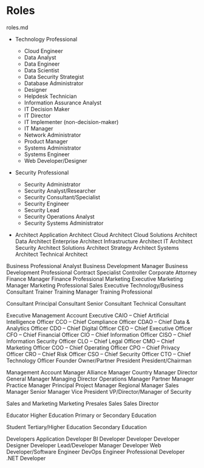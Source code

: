 # Roles

roles.md

*   Technology Professional

    *   Cloud Engineer
    *   Data Analyst
    *   Data Engineer
    *   Data Scientist
    *   Data Security Strategist
    *   Database Administrator
    *   Designer
    *   Helpdesk Technician
    *   Information Assurance Analyst
    *   IT Decision Maker
    *   IT Director
    *   IT Implementer (non-decision-maker)
    *   IT Manager
    *   Network Administrator
    *   Product Manager
    *   Systems Administrator
    *   Systems Engineer
    *   Web Developer/Designer

*   Security Professional

    *   Security Administrator
    *   Security Analyst/Researcher
    *   Security Consultant/Specialist
    *   Security Engineer
    *   Security Lead
    *   Security Operations Analyst
    *   Security Systems Administrator

*   Architect
    Application Architect
    Cloud Architect
    Cloud Solutions Architect
    Data Architect
    Enterprise Architect
    Infrastructure Architect
    IT Architect
    Security Architect
    Solutions Architect
    Strategy Architect
    Systems Architect
    Technical Architect

Business Professional
    Analyst
    Business Development Manager
    Business Development Professional
    Contract Specialist
    Controller
    Corporate Attorney
    Finance Manager
    Finance Professional
    Marketing Executive
    Marketing Manager
    Marketing Professional
    Sales Executive
    Technology/Business Consultant
    Trainer
    Training Manager
    Training Professional

Consultant
    Principal Consultant
    Senior Consultant
    Technical Consultant

Executive Management
    Account Executive
    CAIO – Chief Artificial Intelligence Officer
    CCO – Chief Compliance Officer
    CDAO – Chief Data & Analytics Officer
    CDO – Chief Digital Officer
    CEO – Chief Executive Officer
    CFO – Chief Financial Officer
    CIO – Chief Information Officer
    CISO – Chief Information Security Officer
    CLO – Chief Legal Officer
    CMO – Chief Marketing Officer
    COO – Chief Operating Officer
    CPO – Chief Privacy Officer
    CRO – Chief Risk Officer
    CSO – Chief Security Officer
    CTO – Chief Technology Officer
    Founder
    Owner/Partner
    President
    President/Chairman

Management
    Account Manager
    Alliance Manager
    Country Manager
    Director
    General Manager
    Managing Director
    Operations Manager
    Partner Manager
    Practice Manager
    Principal
    Project Manager
    Regional Manager
    Sales Manager
    Senior Manager
    Vice President
    VP/Director/Manager of Security

Sales and Marketing
    Marketing
    Presales
    Sales
    Sales Director

Educator
    Higher Education
    Primary or Secondary Education

Student
    Tertiary/Higher Education
    Secondary Education

Developers
    Application Developer
    BI Developer
    Developer
    Developer Designer
    Developer Lead/Developer Manager
    Developer Web
    Developer/Software Engineer
    DevOps Engineer
    Professional Developer
    .NET Developer